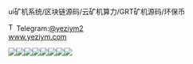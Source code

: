 ui矿机系统/区块链源码/云矿机算力/GRT矿机源码/环保币<p dir="auto"><a target="_blank" rel="noopener noreferrer nofollow" href="https://camo.githubusercontent.com/d614d90677fbc2e34c7c62ebc68c82379d87a57c4beaf05af65fec7ba6b72e36/68747470733a2f2f63646e2d69636f6e732d706e672e666c617469636f6e2e636f6d2f3531322f323131312f323131313634362e706e67"><img src="https://camo.githubusercontent.com/d614d90677fbc2e34c7c62ebc68c82379d87a57c4beaf05af65fec7ba6b72e36/68747470733a2f2f63646e2d69636f6e732d706e672e666c617469636f6e2e636f6d2f3531322f323131312f323131313634362e706e67" alt="Telegram Icon" style="width: 16px; max-width: 100%;" data-canonical-src="https://cdn-icons-png.flaticon.com/512/2111/2111646.png"></a>Telegram:<a href="https://t.me/yeziym2" rel="nofollow">@yeziym2</a><br><a href="https://www.yeziym.com/">www.yeziym.com</a></p><img src="https://github.com/yeziym/eK3urTn0ae/blob/main/6go1w.png"><img src="https://github.com/yeziym/eK3urTn0ae/blob/main/8V6OX.png"><img src="https://github.com/yeziym/eK3urTn0ae/blob/main/G4jYo.png"><img src="https://github.com/yeziym/eK3urTn0ae/blob/main/ZoK2a.png"><img src="https://github.com/yeziym/eK3urTn0ae/blob/main/sH7Ms.png"><img src="https://github.com/yeziym/eK3urTn0ae/blob/main/tVS8i.png"><img src="https://github.com/yeziym/eK3urTn0ae/blob/main/jp8YJ.png"><img src="https://github.com/yeziym/eK3urTn0ae/blob/main/5g1kV.png">